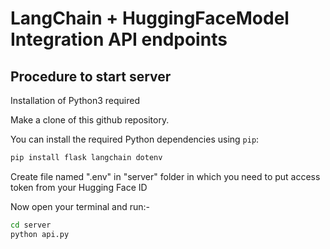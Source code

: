 # LangChain + HuggingFaceModel Integration API endpoints

## Procedure to start server

Installation of Python3 required

Make a clone of this github repository.

You can install the required Python dependencies using `pip`:

```bash
pip install flask langchain dotenv 
```

Create file named ".env" in "server" folder in which you need to put access token from your Hugging Face ID

Now open your terminal and run:-

```bash
cd server
python api.py
```

